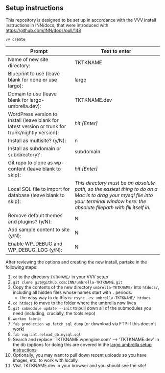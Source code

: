 ## Setup instructions

This repository is designed to be set up in accordance with the VVV install instructions in INN/docs, that were introduced with https://github.com/INN/docs/pull/148


```
vv create
```

Prompt | Text to enter 
------------ | -------------
Name of new site directory: | TKTKNAME
Blueprint to use (leave blank for none or use largo): | largo
Domain to use (leave blank for largo-umbrella.dev): | TKTKNAME.dev
WordPress version to install (leave blank for latest version or trunk for trunk/nightly version): | *hit [Enter]*
Install as multisite? (y/N): | n
Install as subdomain or subdirectory? : | subdomain
Git repo to clone as wp-content (leave blank to skip): | *hit [Enter]*
Local SQL file to import for database (leave blank to skip): | *This directory must be an absolute path, so the easiest thing to do on a Mac is to drag your mysql file into your terminal window here: the absolute filepath with fill itself in.*
Remove default themes and plugins? (y/N): | N
Add sample content to site (y/N): | N
Enable WP_DEBUG and WP_DEBUG_LOG (y/N): | N

After reviewing the options and creating the new install, partake in the following steps:

1. `cd` to the directory `TKTKNAME/` in your VVV setup
2. `git clone git@github.com:INN/umbrella-TKTKNAME.git`
3. Copy the contents of the new directory `umbrella-TKTKNAME/` into `htdocs/`, including all hidden files whose names start with `.` periods.
	- the easy way to do this is: `rsync -rv umbrella-TKTKNAME/ htdocs`
4. `cd htdocs` to move to the folder where the umbrella now lives
5. `git submodule update --init` to pull down all of the submodules you need (including, crucially, the tools repo)
6. `workon fabric`
7. `fab production wp.fetch_sql_dump` (or download via FTP if this doesn't work)
8. `fab vagrant.reload_db:mysql.sql`
9. Search and replace 'TKTKNAME.wpengine.com' --> 'TKTKNAME.dev' in the db (options for doing this are covered in the [largo umbrella setup instructions](https://github.com/INN/docs/blob/master/projects/largo/umbrella-setup.md)
10. Optionally, you may want to pull down recent uploads so you have images, etc. to work with locally.
11. Visit TKTKNAME.dev in your browser and you should see the site!
